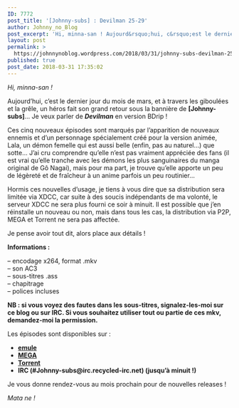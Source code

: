 ```yaml
---
ID: 7772
post_title: '[Johnny-subs] : Devilman 25-29'
author: Johnny_no_Blog
post_excerpt: 'Hi, minna-san ! Aujourd&rsquo;hui, c&rsquo;est le dernier jour du mois de mars, et &agrave; travers les giboul&eacute;es et la gr&ecirc;le, un h&eacute;ros fait son grand retour sous la banni&egrave;re de [Johnny-subs]&hellip; Je veux parler de Devilman en version BDrip ! Ces cinq nouveaux &eacute;pisodes sont marqu&eacute;s par l&rsquo;apparition de nouveaux ennemis et d&rsquo;un personnage sp&eacute;cialement &hellip; <a href="https://johnnynoblog.wordpress.com/2018/03/31/johnny-subs-devilman-25-29/">Lire la suite <span>&rarr;</span></a>'
layout: post
permalink: >
  https://johnnynoblog.wordpress.com/2018/03/31/johnny-subs-devilman-25-29/
published: true
post_date: 2018-03-31 17:35:02
---
```

<p><em>Hi, minna-san !</em></p>
<p>Aujourd&rsquo;hui, c&rsquo;est le dernier jour du mois de mars, et à travers les giboulées et la grêle, un héros fait son grand retour sous la bannière de <strong>[Johnny-subs]</strong>&#8230; Je veux parler de <em><strong>Devilman</strong></em> en version BDrip !</p>
<p>Ces cinq nouveaux épisodes sont marqués par l&rsquo;apparition de nouveaux ennemis et d&rsquo;un personnage spécialement créé pour la version animée, Lala, un démon femelle qui est aussi belle (enfin, pas au naturel&#8230;) que sotte&#8230; J&rsquo;ai cru comprendre qu&rsquo;elle n&rsquo;est pas vraiment appréciée des fans (il est vrai qu&rsquo;elle tranche avec les démons les plus sanguinaires du manga original de Gô Nagai), mais pour ma part, je trouve qu&rsquo;elle apporte un peu de légèreté et de fraîcheur à un anime parfois un peu routinier&#8230;</p>
<p>Hormis ces nouvelles d&rsquo;usage, je tiens à vous dire que sa distribution sera limitée via XDCC, car suite à des soucis indépendants de ma volonté, le serveur XDCC ne sera plus fourni ce soir à minuit. Il est possible que j&rsquo;en réinstalle un nouveau ou non, mais dans tous les cas, la distribution via P2P, MEGA et Torrent ne sera pas affectée.</p>
<p>Je pense avoir tout dit, alors place aux détails !</p>
<p><strong class="bbc">Informations :</strong></p>
<p>– encodage x264, format .mkv<br />
– son AC3<br />
– sous-titres .ass<br />
– chapitrage<br />
– polices incluses</p>
<p><strong class="bbc">NB : si vous voyez des fautes dans les sous-titres, signalez-les-moi sur ce blog ou sur IRC. Si vous souhaitez utiliser tout ou partie de ces mkv, demandez-moi la permission.</strong></p>
<p>Les épisodes sont disponibles sur :</p>
<ul>
<li><strong><a href="https://anidb.net/perl-bin/animedb.pl?show=anime&amp;aid=1236">emule</a></strong></li>
<li><strong><a href="https://mega.nz/#F!JvxhASqA!XRmnIS-FQ41f1wEN6FChWw">MEGA</a><a href="https://mega.nz/#F!F3JwhR5C!aWo9L1wtQQnoSW5ggPJhLQ"></a></strong></li>
<li><strong><a href="https://nyaa.si/view/1021730">Torrent</a></strong></li>
<li><strong>IRC (#Johnny-subs@irc.recycled-irc.net) (jusqu&rsquo;à minuit !)</strong></li>
</ul>
<p>Je vous donne rendez-vous au mois prochain pour de nouvelles releases !</p>
<p><em>Mata ne !</em></p>